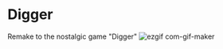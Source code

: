 # Digger
 Remake to the nostalgic game "Digger" 
![ezgif com-gif-maker](https://user-images.githubusercontent.com/74188589/136409841-6c3290eb-1f2c-4061-a6c1-fd3dccb9292e.gif)
